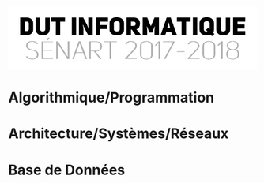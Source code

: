 <p align="center"> 
<img src="files/readme.png">
</p>

# Algorithmique/Programmation
# Architecture/Systèmes/Réseaux
# Base de Données
